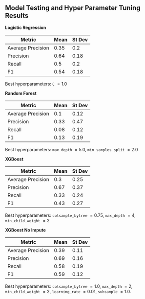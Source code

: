 ## Model Testing and Hyper Parameter Tuning Results

**Logistic Regression**

Metric|Mean|St Dev
---|---|---
Average Precision|0.35|0.2
Precision|0.64|0.18
Recall|0.5|0.2
F1|0.54|0.18

Best hyperparameters: `C` $= 1.0$

**Random Forest**

Metric|Mean|St Dev
---|---|---
Average Precision|0.1|0.12
Precision|0.33|0.47
Recall|0.08|0.12
F1|0.13|0.19

Best hyperparameters: `max_depth` $= 5.0$, `min_samples_split` $= 2.0$


**XGBoost**

Metric|Mean|St Dev
---|---|---
Average Precision|0.3|0.25
Precision|0.67|0.37
Recall|0.33|0.24
F1|0.43|0.27

Best hyperparameters: `colsample_bytree` $= 0.75$, `max_depth` $= 4$, `min_child_weight` $=2$

**XGBoost No Impute**

Metric|Mean|St Dev
---|---|---
Average Precision|0.39|0.11
Precision|0.69|0.16
Recall|0.58|0.19
F1|0.59|0.12

Best hyperparameters: `colsample_bytree` $= 1.0$, `max_depth` $= 2$, `min_child_weight` $=2$, `learning_rate` $=0.01$, `subsample` $=1.0$.